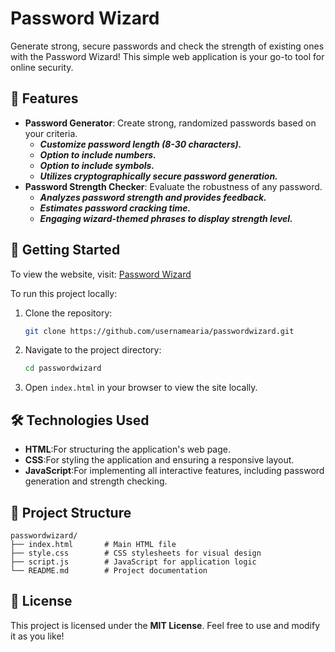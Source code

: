 # Password Wizard

Generate strong, secure passwords and check the strength of existing ones with the Password Wizard! This simple web application is your go-to tool for online security.

## 🌟 Features

- **Password Generator**: Create strong, randomized passwords based on your criteria.
  - ***Customize password length (8-30 characters).***
  - ***Option to include numbers.***
  - ***Option to include symbols.***
  - ***Utilizes cryptographically secure password generation.***
- **Password Strength Checker**: Evaluate the robustness of any password. 
  - ***Analyzes password strength and provides feedback.***
  - ***Estimates password cracking time.***
  - ***Engaging wizard-themed phrases to display strength level.***
  

## 🚀 Getting Started

To view the website, visit: [Password Wizard](https://passwordwizard.netlify.app/)  

To run this project locally:

1. Clone the repository:  
   ```bash
   git clone https://github.com/usernamearia/passwordwizard.git
   ```
2. Navigate to the project directory:  
   ```bash
   cd passwordwizard
   ```
3. Open `index.html` in your browser to view the site locally.  

## 🛠️ Technologies Used

- **HTML**:For structuring the application's web page.  
- **CSS**:For styling the application and ensuring a responsive layout.  
- **JavaScript**:For implementing all interactive features, including password generation and strength checking.  

## 📂 Project Structure

```
passwordwizard/
├── index.html       # Main HTML file
├── style.css        # CSS stylesheets for visual design
├── script.js        # JavaScript for application logic
└── README.md        # Project documentation
```

## 📄 License

This project is licensed under the **MIT License**. Feel free to use and modify it as you like!
